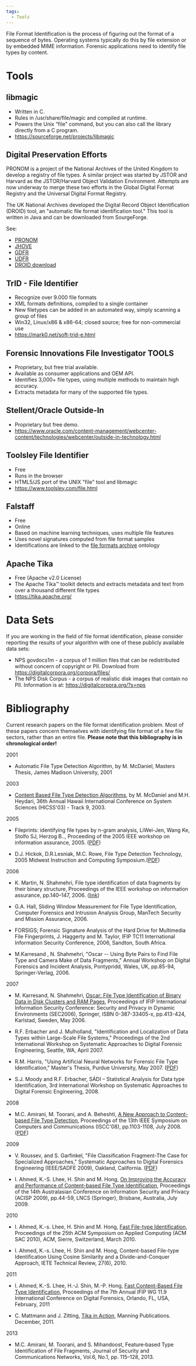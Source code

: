 ```yaml
---
tags:
  - Tools
---
```

File Format Identification is the process of figuring out the format of
a sequence of bytes. Operating systems typically do this by file
extension or by embedded MIME information. Forensic applications need to
identify file types by content.

# Tools

## libmagic

- Written in C.
- Rules in /usr/share/file/magic and compiled at runtime.
- Powers the Unix “file” command, but you can also call the library
  directly from a C program.
- <https://sourceforge.net/projects/libmagic>

## Digital Preservation Efforts

PRONOM is a project of the National Archives of the United Kingdom to
develop a registry of file types. A similar project was started by JSTOR
and Harvard as the JSTOR/Harvard Object Validation Environment. Attempts
are now underway to merge these two efforts in the Global Digital Format
Registry and the Universal Digital Format Registry.

The UK National Archives developed the Digital Record Object
Identification (DROID) tool, an "automatic file format identification
tool." This tool is written in Java and can be downloaded from
SourgeForge.

See:

- [PRONOM](https://www.nationalarchives.gov.uk/PRONOM/Default.aspx)
- [JHOVE](https://jhove.openpreservation.org/)
- [GDFR](https://www.gdfr.info/)
- [UDFR](https://cdlib.org/cdlinfo/2012/07/03/unified-digital-format-registry-udfr-now-available/)
- [DROID download](https://sourceforge.net/projects/droid/)

## TrID - File Identifier

- Recognize over 9.000 file formats
- XML formats definitions, compiled to a single container
- New filetypes can be added in an automated way, simply scanning a
  group of files
- Win32, Linux/x86 & x86-64; closed source; free for non-commercial use
- <https://mark0.net/soft-trid-e.html>

## Forensic Innovations File Investigator TOOLS

- Proprietary, but free trial available.
- Available as consumer applications and OEM API.
- Identifies 3,000+ file types, using multiple methods to maintain high
  accuracy.
- Extracts metadata for many of the supported file types.

## Stellent/Oracle Outside-In

- Proprietary but free demo.
- <https://www.oracle.com/content-management/webcenter-content/technologies/webcenter/outside-in-technology.html>

## Toolsley File Identifier

- Free
- Runs in the browser
- HTML5/JS port of the UNIX "file" tool and libmagic
- <https://www.toolsley.com/file.html>

## Falstaff

- Free
- Online
- Based on machine learning techniques, uses multiple file features
- Uses novel signatures computed from file format samples
- Identifications are linked to the [file formats archive](http://fileformats.archiveteam.org/wiki/Main_Page)
  ontology

## Apache Tika

- Free (Apache v2.0 License)
- The Apache Tika™ toolkit detects and extracts metadata and text from
  over a thousand different file types
- <https://tika.apache.org/>

# Data Sets

If you are working in the field of file format identification, please
consider reporting the results of your algorithm with one of these
publicly available data sets:

- NPS govdocs1m - a corpus of 1 million files that can be redistributed
  without concern of copyright or PII. Download from
  <https://digitalcorpora.org/corpora/files/>
- The NPS Disk Corpus - a corpus of realistic disk images that contain
  no PII. Information is at: <https://digitalcorpora.org/?s=nps>

# Bibliography

Current research papers on the file format identification problem. Most
of these papers concern themselves with identifying file format of a few
file sectors, rather than an entire file. **Please note that this
bibliography is in chronological order!**

2001

- Automatic File Type Detection Algorithm,
  by M. McDaniel, Masters Thesis, James Madison University, 2001

2003

- [Content Based File Type Detection Algorithms](https://ieeexplore.ieee.org/document/1174905),
  by M.  McDaniel and M.H. Heydari, 36th Annual Hawaii International Conference
  on System Sciences (HICSS'03) - Track 9, 2003.

2005

- Fileprints: identifying file types by n-gram analysis, LiWei-Jen, Wang
  Ke, Stolfo SJ, Herzog B.., Proceeding of the 2005 IEEE workshop on
  information assurance, 2005.
  ([PDF](https://academiccommons.columbia.edu/doi/10.7916/D86M3DJC))

<!-- -->

- D.J. Hickok, D.R.Lesniak, M.C. Rowe, File Type Detection Technology,
  2005 Midwest Instruction and Computing
  Symposium.([PDF](https://www.micsymposium.org/mics_2005/papers/paper7.pdf))

2006

- K. Martin, N. Shahmehri, File type identification of data fragments by their
  binary structure, Proceedings of the IEEE workshop on information assurance,
  pp.140–147, 2006. ([link](https://ieeexplore.ieee.org/document/1652088))

<!-- -->

- G.A. Hall, Sliding Window Measurement for File Type Identification,
  Computer Forensics and Intrusion Analysis Group, ManTech Security and
  Mission Assurance, 2006.

<!-- -->

- FORSIGS; Forensic Signature Analysis of the Hard Drive for Multimedia
  File Fingerprints, J. Haggerty and M. Taylor, IFIP TC11 International
  Information Security Conference, 2006, Sandton, South Africa.

<!-- -->

- M.Karresand , N. Shahmehri, "Oscar -- Using Byte Pairs to Find File
  Type and Camera Make of Data Fragments," Annual Workshop on Digital
  Forensics and Incident Analysis, Pontypridd, Wales, UK, pp.85-94,
  Springer-Verlag, 2006.

2007

- M. Karresand, N. Shahmehri, [Oscar: File Type Identification of Binary
  Data in Disk Clusters and RAM
  Pages](https://link.springer.com/chapter/10.1007/0-387-33406-8_35), Proceedings of
  IFIP International Information Security Conference: Security and
  Privacy in Dynamic Environments (SEC2006), Springer, ISBN
  0-387-33405-x, pp.413-424, Karlstad, Sweden, May 2006.

<!-- -->

- R.F. Erbacher and J. Mulholland, "Identification and Localization of
  Data Types within Large-Scale File Systems," Proceedings of the 2nd
  International Workshop on Systematic Approaches to Digital Forensic
  Engineering, Seattle, WA, April 2007.

<!-- -->

- R.M. Harris, "Using Artificial Neural Networks for Forensic File Type
  Identification," Master's Thesis, Purdue University, May 2007.
  ([PDF](https://www.cerias.purdue.edu/assets/pdf/bibtex_archive/2007-19.pdf))

<!-- -->

- S.J. Moody and R.F. Erbacher, SÁDI – Statistical Analysis for Data type
  Identification, 3rd International Workshop on Systematic Approaches to Digital
  Forensic Engineering, 2008.

2008

- M.C. Amirani, M. Toorani, and A. Beheshti, [A New Approach to
  Content-based File Type
  Detection](https://ieeexplore.ieee.org/document/4625611/;jsessionid=e9ClJYNu5ZPnylpkSj7LoQM5s2LCfErdPPJo0lC0MGmzs9la-7Ld!1844383281),
  Proceedings of the 13th IEEE Symposium on Computers and Communications
  (ISCC'08), pp.1103-1108, July 2008.
  ([PDF](https://arxiv.org/ftp/arxiv/papers/1002/1002.3174.pdf))

2009

- V. Roussev, and S. Garfinkel, "File Classification Fragment-The Case
  for Specialized Approaches," Systematic Approaches to Digital
  Forensics Engineering (IEEE/SADFE 2009), Oakland, California.
  ([PDF](https://simson.net/clips/academic/2009.SADFE.Fragments.pdf))

<!-- -->

- I. Ahmed, K.-S. Lhee, H. Shin and M. Hong, [On Improving the Accuracy
  and Performance of Content-based File Type
  Identification](https://link.springer.com/chapter/10.1007/978-3-642-02620-1_4),
  Proceedings of the 14th Australasian Conference on Information
  Security and Privacy (ACISP 2009), pp.44-59, LNCS (Springer),
  Brisbane, Australia, July 2009.

2010

- I. Ahmed, K.-s. Lhee, H. Shin and M. Hong, [Fast File-type
  Identification](http://www.alphaminers.net/sub05/sub05_03.php?swf_pn=5&swf_sn=3&swf_pn2=3),
  Proceedings of the 25th ACM Symposium on Applied Computing (ACM SAC
  2010), ACM, Sierre, Switzerland, March 2010.

<!-- -->

- I. Ahmed, K.-s. Lhee, H. Shin and M. Hong, Content-based File-type
  Identification Using Cosine Similarity and a Divide-and-Conquer
  Approach, IETE Technical Review, 27(6), 2010.

2011

- I. Ahmed, K.-S. Lhee, H.-J. Shin, M.-P. Hong, [Fast Content-Based File
  Type
  Identification](https://link.springer.com/chapter/10.1007/978-3-642-24212-0_5),
  Proceedings of the 7th Annual IFIP WG 11.9 International Conference on
  Digital Forensics, Orlando, FL, USA, February, 2011

<!-- -->

- C. Mattmann and J. Zitting, [Tika in Action](https://www.manning.com/books/tika-in-action),
  Manning Publications. December, 2011.

2013

- M.C. Amirani, M. Toorani, and S. Mihandoost, Feature‐based Type
  Identification of File Fragments, Journal of Security and Communications
  Networks, Vol.6, No.1, pp. 115–128, 2013.
